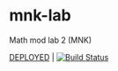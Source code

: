 # mnk-lab

Math mod lab 2 (MNK)

[DEPLOYED](https://cadaverine.github.io/mnk-lab/) | [![Build Status](https://travis-ci.com/cadaverine/mnk-lab.svg?branch=master)](https://travis-ci.com/cadaverine/mnk-lab)




